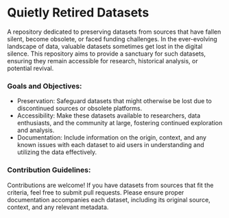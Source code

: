 # Quietly Retired Datasets
A repository dedicated to preserving datasets from sources that have fallen silent, become obsolete, or faced funding challenges. In the ever-evolving landscape of data, valuable datasets sometimes get lost in the digital silence. This repository aims to provide a sanctuary for such datasets, ensuring they remain accessible for research, historical analysis, or potential revival.

### Goals and Objectives:
- Preservation: Safeguard datasets that might otherwise be lost due to discontinued sources or obsolete platforms.
- Accessibility: Make these datasets available to researchers, data enthusiasts, and the community at large, fostering continued exploration and analysis.
- Documentation: Include information on the origin, context, and any known issues with each dataset to aid users in understanding and utilizing the data effectively.

### Contribution Guidelines:

Contributions are welcome! If you have datasets from sources that fit the criteria, feel free to submit pull requests. Please ensure proper documentation accompanies each dataset, including its original source, context, and any relevant metadata.
